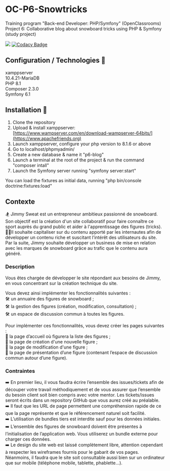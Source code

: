 # OC-P6-Snowtricks
Training program "Back-end Developer: PHP/Symfony" (OpenClassrooms)<br>
Project 6:  Collaborative blog about snowboard tricks using PHP & Symfony (study project)<br>

<a href="https://codeclimate.com/github/AnnaigJegourel/OC-P6-Snowtricks/maintainability"><img src="https://api.codeclimate.com/v1/badges/589aae61309fe342df5d/maintainability" /></a>
[![Codacy Badge](https://app.codacy.com/project/badge/Grade/078705714170477ebbc49cc9c0bc58a3)](https://www.codacy.com/gh/AnnaigJegourel/OC-P6-Snowtricks/dashboard?utm_source=github.com&amp;utm_medium=referral&amp;utm_content=AnnaigJegourel/OC-P6-Snowtricks&amp;utm_campaign=Badge_Grade)

## Configuration / Technologies 🚧

xamppserver<br>
10.4.21-MariaDB<br>
PHP 8.1<br>
Composer 2.3.0<br>
Symfony 6.1

## Installation 🚧

1.  Clone the repository
2.  Upload & install xamppserver: [https://www.wampserver.com/en/download-wampserver-64bits/](https://www.apachefriends.org)
3.  Launch xamppserver, configure your php version to 8.1.6 or above
4.  Go to localhost/phpmyadmin/
5.  Create a new database & name it "p6-blog"
6.  Launch a terminal at the root of the project & run the command "composer intall"
7.  Launch the Symfony server running "symfony server:start"

You can load the fixtures as initial data, running "php bin/console doctrine:fixtures:load"

## Contexte

🏂 Jimmy Sweat est un entrepreneur ambitieux passionné de snowboard. Son objectif est la création d'un site collaboratif pour faire connaître ce sport auprès du grand public et aider à l'apprentissage des figures (tricks).
<br>👨‍💼Il souhaite capitaliser sur du contenu apporté par les internautes afin de développer un contenu riche et suscitant l’intérêt des utilisateurs du site. Par la suite, Jimmy souhaite développer un business de mise en relation avec les marques de snowboard grâce au trafic que le contenu aura généré.

### Description
Vous êtes chargée de développer le site répondant aux besoins de Jimmy, en vous concentrant sur la création technique du site.

Vous devez ainsi implémenter les fonctionnalités suivantes : 
<br>🛠 un annuaire des figures de snowboard ;
<br>🛠 la gestion des figures (création, modification, consultation) ;
<br>🛠 un espace de discussion commun à toutes les figures.

Pour implémenter ces fonctionnalités, vous devez créer les pages suivantes :
<br>📄 la page d’accueil où figurera la liste des figures ; 
<br>📄 la page de création d'une nouvelle figure ;
<br>📄 la page de modification d'une figure ;
<br>📄 la page de présentation d’une figure (contenant l’espace de discussion commun autour d’une figure).

### Contraintes

➡️ En premier lieu, il vous faudra écrire l’ensemble des issues/tickets afin de découper votre travail méthodiquement et de vous assurer que l’ensemble du besoin client soit bien compris avec votre mentor. Les tickets/issues seront écrits dans un repository GitHub que vous aurez créé au préalable.
<br>
➡️ Il faut que les URL de page permettent une compréhension rapide de ce que la page représente et que le référencement naturel soit facilité.
<br>
➡️ L’utilisation de bundles tiers est interdite sauf pour les données initiales.
<br>
➡️ L’ensemble des figures de snowboard doivent être présentes à l’initialisation de l’application web. Vous utiliserez un bundle externe pour charger ces données.
<br>
➡️ Le design du site web est laissé complètement libre, attention cependant à respecter les wireframes fournis pour le gabarit de vos pages. Néanmoins, il faudra que le site soit consultable aussi bien sur un ordinateur que sur mobile (téléphone mobile, tablette, phablette…).
